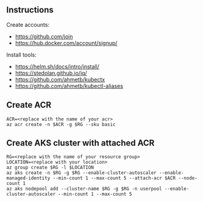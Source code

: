 ## Instructions

Create accounts:

* https://github.com/join
* https://hub.docker.com/account/signup/

Install tools:

* https://helm.sh/docs/intro/install/
* https://stedolan.github.io/jq/
* https://github.com/ahmetb/kubectx
* https://github.com/ahmetb/kubectl-aliases


## Create ACR

```
ACR=<replace with the name of your acr>
az acr create -n $ACR -g $RG --sku basic
```

## Create AKS cluster with attached ACR

```
RG=<replace with the name of your resource group>
LOCATION=<replace with your location>
az group create $RG -l $LOCATION
az aks create -n $RG -g $RG --enable-cluster-autoscaler --enable-managed-identity --min-count 1 --max-count 5 --attach-acr $ACR --node-count 1
az aks nodepool add --cluster-name $RG -g $RG -n userpool --enable-cluster-autoscaler --min-count 1 --max-count 5
```
